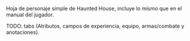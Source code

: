 Hoja de personaje simple de Haunted House, incluye lo mismo que en el manual del jugador.

TODO: tabs (Atributos, campos de experiencia, equipo, armas/combate y anotaciones).
